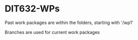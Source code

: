 # DIT632-WPs

Past work packages are within the folders, starting with '/wp1'

Branches are used for current work packages

